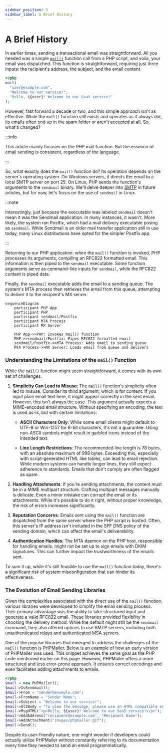 ```yaml
---
sidebar_position: 3
sidebar_label: A Brief History
---
```


# A Brief History

In earlier times, sending a transactional email was straightforward. All you needed was a simple [`mail()`](https://www.php.net/manual/en/function.mail.php) function call from a PHP script, and voila, your email was dispatched. This function is straightforward, requiring just three inputs: the recipient's address, the subject, and the email content.

```php
<?php
mail(
  "user@example.com",
  "Welcome to our service!",
  "Hello, ${user}! Welcome to our SaaS service!"
);
```

However, fast forward a decade or two, and this simple approach isn't as effective. While the `mail()` function still exists and operates as it always did, its emails often end up in the spam folder or aren't accepted at all. So, what's changed?

:::info

This article mainly focuses on the PHP mail function. But the essence of email sending is consistent, regardless of the language.

:::

So, what exactly does the `mail()` function do? Its operation depends on the server's operating system. On Windows servers, it directs the email to a local SMTP server on port 25. On Linux, PHP sends the function's arguments to the `sendmail` binary. We'll delve deeper into [SMTP](../terms/smtp) in future articles, but for now, let's focus on the use of `sendmail` in Linux.

:::note

Interestingly, just because the executable was labeled `sendmail` doesn't mean it was the Sendmail application. In many instances, it wasn't. More likely, the system ran Postfix, which had a mail delivery executable posing as `sendmail`. While Sendmail is an older mail transfer application still in use today, many Linux distributions have opted for the simpler Postfix app.

:::

Returning to our PHP application: when the `mail()` function is invoked, PHP processes its arguments, compiling an RFC822 formatted email. This information is then piped to the `sendmail` executable. Some function arguments serve as command-line inputs for `sendmail`, while the RFC822 content is piped data.

Finally, the `sendmail` executable adds the email to a sending queue. The system's MTA process then retrieves the email from this queue, attempting to deliver it to the recipient's MX server.

```mermaid
sequenceDiagram
    participant PHP App
    participant PHP
    participant sendmail/Postfix
    participant MTA Process
    participant MX Server

    PHP App->>PHP: Invokes mail() function
    PHP->>sendmail/Postfix: Pipes RFC822 formatted email
    sendmail/Postfix->>MTA Process: Adds email to sending queue
    MTA Process->>MX Server: Loads email from queue and delivers
```

### Understanding the Limitations of the `mail()` Function

While the `mail()` function might seem straightforward, it comes with its own set of challenges.

1. **Simplicity Can Lead to Misuse**: The `mail()` function's simplicity often led to misuse. Consider its third argument, which is for content. If you input plain email text here, it might appear correctly in the sent email. However, this isn't always the case. This argument actually expects a MIME-encoded email structure. Without specifying an encoding, the text is used as-is, but with certain limitations:

   - **ASCII Characters Only**: While some email clients might default to UTF-8 or Win-1257 for 8-bit characters, it's not a guarantee. Using non-ASCII symbols might result in garbled icons instead of the intended text.

   - **Line Length Restrictions**: The recommended line length is 78 bytes, with an absolute maximum of 998 bytes. Exceeding this, especially with script-generated HTML like tables, can lead to email rejection. While modern systems can handle longer lines, they still expect adherence to standards. Emails that don't comply are often flagged as spam.

2. **Handling Attachments**: If you're sending attachments, the content must be in a MIME multipart structure. Crafting multipart messages manually is delicate. Even a minor mistake can corrupt the email or its attachments. While it's possible to do it right, without proper knowledge, the risk of errors increases significantly.

3. **Reputation Concerns**: Emails sent using the `mail()` function are dispatched from the same server where the PHP script is hosted. Often, this server's IP address isn't included in the SPF DNS policy of the sending domain, which can affect the email's deliverability.

4. **Authentication Hurdles**: The MTA daemon on the PHP host, responsible for handling emails, might not be set up to sign emails with DKIM signatures. This can further impact the trustworthiness of the emails sent.

To sum it up, while it's still feasible to use the `mail()` function today, there's a significant risk of system misconfiguration that can hinder its effectiveness.

### The Evolution of Email Sending Libraries

Given the complexities associated with the direct use of the `mail()` function, various libraries were developed to simplify the email sending process. Their primary advantage was the ability to take structured input and generate a valid RFC822 email. These libraries provided flexibility in choosing the delivery method. While the default might still be the `sendmail` command, they also offered options to use SMTP servers, including both unauthenticated relays and authenticated MSA servers.

One of the popular libraries that emerged to address the challenges of the `mail()` function is [PHPMailer](https://github.com/PHPMailer/PHPMailer). Below is an example of how an early version of PHPMailer was used. This snippet achieves the same goal as the PHP code mentioned earlier on this page. However, PHPMailer offers a more structured and less error-prone approach. It ensures correct encodings and even facilitates adding attachments to emails.

```php
<?php
$mail = new PHPMailer();
$mail->IsSendmail();
$mail->From = "sender@example.com";
$mail->FromName = "Sender Name";
$mail->Subject = "Welcome to our service!";
$mail->AltBody = "To view the message, please use an HTML compatible email viewer!";
$mail->MsgHTML("<p>Hello, ${user}! Welcome to our SaaS service!</p>");
$mail->AddAddress("recipient@example.com", "Recipient Name");
$mail->AddAttachment("images/phpmailer.gif");
$mail->Send();
```

Despite its user-friendly nature, one might wonder if developers could actually utilize PHPMailer without constantly referring to its documentation every time they needed to send an email programmatically.
